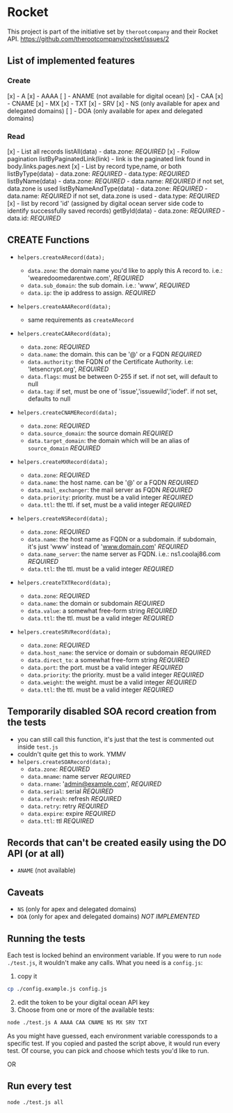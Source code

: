 # Rocket
This project is part of the initiative set by `therootcompany` and their Rocket API.
https://github.com/therootcompany/rocket/issues/2

## List of implemented features
### Create
[x] - A
[x] - AAAA
[ ] - ANAME (not available for digital ocean)
[x] - CAA
[x] - CNAME
[x] - MX
[x] - TXT
[x] - SRV
[x] - NS (only available for apex and delegated domains)
[ ] - DOA (only available for apex and delegated domains)

### Read
[x] - List all records
		listAll(data)
			- data.zone: *REQUIRED*
[x] - Follow pagination
		listByPaginatedLink(link)
			- link is the paginated link found in body.links.pages.next
[x] - List by record type,name, or both
		listByType(data)
			- data.zone: *REQUIRED*
			- data.type: *REQUIRED*
		listByName(data)
			- data.zone: *REQUIRED*
			- data.name: *REQUIRED* if not set, data.zone is used
		listByNameAndType(data)
			- data.zone: *REQUIRED*
			- data.name: *REQUIRED* if not set, data.zone is used
			- data.type: *REQUIRED*
[x] - list by record 'id' (assigned by digital ocean server side code to identify successfully saved records)
		getById(data)
			- data.zone: *REQUIRED*
			- data.id: *REQUIRED*

## CREATE Functions
- `helpers.createARecord(data);`
	- `data.zone`: the domain name you'd like to apply this A record to. i.e.: 'wearedoomedarentwe.com', *REQUIRED*
	- `data.sub_domain`: the sub domain. i.e.: 'www', *REQUIRED*
	- `data.ip`: the ip address to assign.  *REQUIRED*

- `helpers.createAAARecord(data);`
	- same requirements as `createARecord`

- `helpers.createCAARecord(data);`
	- `data.zone`: *REQUIRED*
	- `data.name`: the domain. this can be '@' or a FQDN *REQUIRED*
	- `data.authority`: the FQDN of the Certificate Authority. i.e: 'letsencrypt.org', *REQUIRED*
	- `data.flags`: must be between 0-255 if set. if not set, will default to null
	- `data.tag`: if set, must be one of 'issue','issuewild','iodef'. if not set, defaults to null

- `helpers.createCNAMERecord(data);`
	- `data.zone`: *REQUIRED*
	- `data.source_domain`: the source domain *REQUIRED*
	- `data.target_domain`: the domain which will be an alias of `source_domain` *REQUIRED*

- `helpers.createMXRecord(data);`
	- `data.zone`: *REQUIRED*
	- `data.name`: the host name. can be '@' or a FQDN  *REQUIRED*
	- `data.mail_exchanger`: the mail server as FQDN *REQUIRED*
	- `data.priority`: priority. must be a valid integer *REQUIRED*
	- `data.ttl`: the ttl. if set, must be a valid integer *REQUIRED*

- `helpers.createNSRecord(data);`
	- `data.zone`: *REQUIRED*
	- `data.name`: the host name as FQDN or a subdomain. if subdomain, it's just 'www' instead of 'www.domain.com'  *REQUIRED*
	- `data.name_server`: the name server as FQDN. i.e.: ns1.coolaj86.com  *REQUIRED*
	- `data.ttl`: the ttl. must be a valid integer *REQUIRED*

- `helpers.createTXTRecord(data);`
	- `data.zone`: *REQUIRED*
	- `data.name`: the domain or subdomain *REQUIRED*
	- `data.value`: a somewhat free-form string *REQUIRED*
	- `data.ttl`: the ttl. must be a valid integer *REQUIRED*

- `helpers.createSRVRecord(data);`
	- `data.zone`: *REQUIRED*
	- `data.host_name`: the service or domain or subdomain *REQUIRED*
	- `data.direct_to`: a somewhat free-form string *REQUIRED*
	- `data.port`: the port. must be a valid integer *REQUIRED*
	- `data.priority`: the priority. must be a valid integer *REQUIRED*
	- `data.weight`: the weight. must be a valid integer *REQUIRED*
	- `data.ttl`: the ttl. must be a valid integer *REQUIRED*

## Temporarily disabled SOA record creation from the tests
- you can still call this function, it's just that the test is commented out inside `test.js`
-  couldn't quite get this to work. YMMV
- `helpers.createSOARecord(data);`
	- `data.zone`: *REQUIRED*
	- `data.mname`: name server *REQUIRED*
	- `data.rname`: 'admin@example.com', *REQUIRED*
	- `data.serial`: serial  *REQUIRED*
	- `data.refresh`: refresh *REQUIRED*
	- `data.retry`: retry  *REQUIRED*
	- `data.expire`: expire *REQUIRED*
	- `data.ttl`: ttl  *REQUIRED*

## Records that can't be created easily using the DO API (or at all)
- `ANAME` (not available)

## Caveats
- `NS`  (only for apex and delegated domains)
- `DOA`  (only for apex and delegated domains) *NOT IMPLEMENTED*

## Running the tests
Each test is locked behind an environment variable. If you were to run `node ./test.js`, it wouldn't make any calls.
What you need is a `config.js`:
1. copy it
```sh
cp ./config.example.js config.js
```
2. edit the token to be your digital ocean API key
3. Choose from one or more of the available tests:
```sh
node ./test.js A AAAA CAA CNAME NS MX SRV TXT
```
As you might have guessed, each environment variable coressponds to a specific test. If you copied and pasted
the script above, it would run every test. Of course, you can pick and choose which tests you'd like to run.

OR

## Run every test
```sh
node ./test.js all
```


